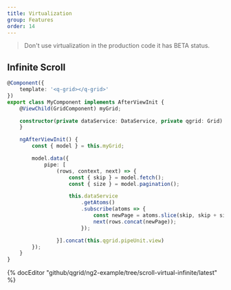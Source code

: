 ```yaml
---
title: Virtualization
group: Features
order: 14
---
```


> Don't use virtualization in the production code it has BETA status.

## Infinite Scroll

```typescript
@Component({
	template: '<q-grid></q-grid>'
})
export class MyComponent implements AfterViewInit {
	@ViewChild(GridComponent) myGrid;

	constructor(private dataService: DataService, private qgrid: Grid) {
	}

	ngAfterViewInit() {
		const { model } = this.myGrid;

		model.data({
			pipe: [
				(rows, context, next) => {
					const { skip } = model.fetch();
					const { size } = model.pagination();

					this.dataService
						.getAtoms()
						.subscribe(atoms => {
							const newPage = atoms.slice(skip, skip + size);
							next(rows.concat(newPage));
						});

				}].concat(this.qgrid.pipeUnit.view)
		});
	}
}
```

{% docEditor "github/qgrid/ng2-example/tree/scroll-virtual-infinite/latest" %}
